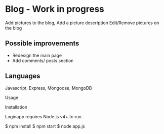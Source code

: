 # Blog - Work in progress

Add pictures to the blog,
Add a picture description 
Edit/Remove pictures on the blog 


## Possible improvements

- Redesign the main page
- Add comments/ posts section 


## Languages

Javascript, Express, Mongoose, MongoDB


Usage

Installation

Loginapp requires Node.js v4+ to run.

$ npm install
$ npm start
$ node app.js

